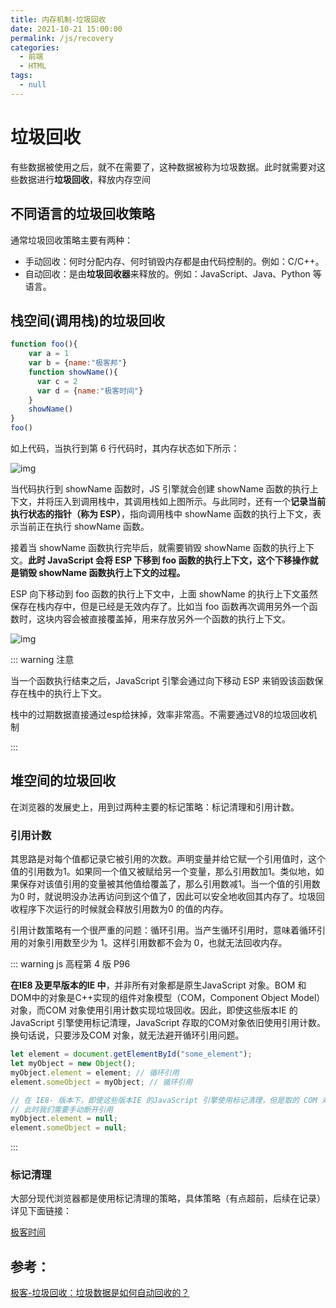 ```yaml
---
title: 内存机制-垃圾回收
date: 2021-10-21 15:00:00
permalink: /js/recovery
categories: 
  - 前端
  - HTML
tags: 
  - null
---
```


# 垃圾回收

有些数据被使用之后，就不在需要了，这种数据被称为垃圾数据。此时就需要对这些数据进行**垃圾回收**，释放内存空间

## 不同语言的垃圾回收策略

通常垃圾回收策略主要有两种：

* 手动回收：何时分配内存、何时销毁内存都是由代码控制的。例如：C/C++。
* 自动回收：是由**垃圾回收器**来释放的。例如：JavaScript、Java、Python 等语言。

## 栈空间(调用栈)的垃圾回收

```js
function foo(){
    var a = 1
    var b = {name:"极客邦"}
    function showName(){
      var c = 2
      var d = {name:"极客时间"}
    }
    showName()
}
foo()
```

如上代码，当执行到第 6 行代码时，其内存状态如下所示：

![img](/img/28.jpg)

当代码执行到 showName 函数时，JS 引擎就会创建 showName 函数的执行上下文，并将压入到调用栈中，其调用栈如上图所示。与此同时，还有一个**记录当前执行状态的指针（称为 ESP）**，指向调用栈中 showName 函数的执行上下文，表示当前正在执行 showName 函数。

接着当 showName 函数执行完毕后，就需要销毁 showName 函数的执行上下文。**此时 JavaScript 会将 ESP 下移到 foo 函数的执行上下文，这个下移操作就是销毁 showName 函数执行上下文的过程。**

ESP 向下移动到 foo 函数的执行上下文中，上面 showName 的执行上下文虽然保存在栈内存中，但是已经是无效内存了。比如当 foo 函数再次调用另外一个函数时，这块内容会被直接覆盖掉，用来存放另外一个函数的执行上下文。

![img](/img/29.jpg)

::: warning 注意

当一个函数执行结束之后，JavaScript 引擎会通过向下移动 ESP 来销毁该函数保存在栈中的执行上下文。

栈中的过期数据直接通过esp给抹掉，效率非常高。不需要通过V8的垃圾回收机制

:::

## 堆空间的垃圾回收

在浏览器的发展史上，用到过两种主要的标记策略：标记清理和引用计数。

### 引用计数

其思路是对每个值都记录它被引用的次数。声明变量并给它赋一个引用值时，这个值的引用数为1。如果同一个值又被赋给另一个变量，那么引用数加1。类似地，如果保存对该值引用的变量被其他值给覆盖了，那么引用数减1。当一个值的引用数为0 时，就说明没办法再访问到这个值了，因此可以安全地收回其内存了。垃圾回收程序下次运行的时候就会释放引用数为0 的值的内存。

引用计数策略有一个很严重的问题：循环引用。当产生循环引用时，意味着循环引用的对象引用数至少为 1。这样引用数都不会为 0，也就无法回收内存。

::: warning js 高程第 4 版 P96

**在IE8 及更早版本的IE 中**，并非所有对象都是原生JavaScript 对象。BOM 和DOM中的对象是C++实现的组件对象模型（COM，Component Object Model）对象，而COM 对象使用引用计数实现垃圾回收。因此，即使这些版本IE 的JavaScript 引擎使用标记清理，JavaScript 存取的COM对象依旧使用引用计数。换句话说，只要涉及COM 对象，就无法避开循环引用问题。

```js
let element = document.getElementById("some_element");
let myObject = new Object();
myObject.element = element; // 循环引用
element.someObject = myObject; // 循环引用

// 在 IE8- 版本下，即使这些版本IE 的JavaScript 引擎使用标记清理，但是取的 COM 对象还是使用引用计数
// 此时我们需要手动断开引用
myObject.element = null;
element.someObject = null;
```

:::

### 标记清理

大部分现代浏览器都是使用标记清理的策略，具体策略（有点超前，后续在记录）详见下面链接：

[极客时间](https://time.geekbang.org/column/article/131233)

## 参考：

[极客-垃圾回收：垃圾数据是如何自动回收的？](https://time.geekbang.org/column/article/129596)

